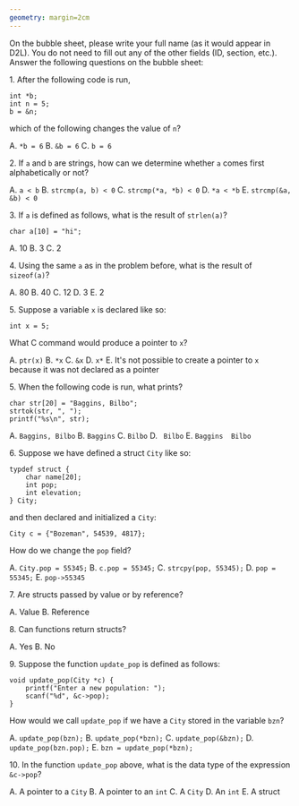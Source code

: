 ```yaml
---
geometry: margin=2cm
---
```


On the bubble sheet, please write your full name (as it would appear in D2L). You do not need to fill out
any of the other fields (ID, section, etc.). Answer the following questions on the bubble sheet:

1\.  After the following code is run,

```
int *b;
int n = 5;
b = &n;
```

which of the following changes the value of `n`?

A.  `*b = 6`
B.  `&b = 6`
C.  `b = 6`

2\.  If `a` and `b` are strings, how can we determine whether `a` comes first
alphabetically or not?

A.  `a < b`
B.  `strcmp(a, b) < 0`
C.  `strcmp(*a, *b) < 0`
D.  `*a < *b`
E.  `strcmp(&a, &b) < 0`

3\.  If `a` is defined as follows, what is the result of `strlen(a)`?

```
char a[10] = "hi";
```

A.  10
B.  3
C.  2

4\.  Using the same `a` as in the problem before, what is the result of
`sizeof(a)`?

A.  80
B.  40
C.  12
D.  3
E.  2

5\.  Suppose a variable `x` is declared like so:

```
int x = 5;
```

What C command would produce a pointer to `x`?

A.  `ptr(x)`
B.  `*x`
C.  `&x`
D.  `x*`
E.  It's not possible to create a pointer to `x` because it was not declared as
a pointer

5\.  When the following code is run, what prints?

```
char str[20] = "Baggins, Bilbo";
strtok(str, ", ");
printf("%s\n", str);
```

A.  `Baggins, Bilbo`
B.  `Baggins`
C.  `Bilbo`
D.  ` Bilbo`
E.  `Baggins  Bilbo`

6\.  Suppose we have defined a struct `City` like so:

```
typdef struct {
    char name[20];
    int pop;
    int elevation;
} City;
```

and then declared and initialized a `City`:

```
City c = {"Bozeman", 54539, 4817};
```

How do we change the `pop` field?

A.  `City.pop = 55345;`
B.  `c.pop = 55345;`
C.  `strcpy(pop, 55345);`
D.  `pop = 55345;`
E.  `pop->55345`

7\.  Are structs passed by value or by reference?

A.  Value
B.  Reference

8\.  Can functions return structs?

A.  Yes
B.  No

9\. Suppose the function `update_pop` is defined as follows:

```
void update_pop(City *c) {
    printf("Enter a new population: ");
    scanf("%d", &c->pop);
}
```

How would we call `update_pop` if we have a `City` stored in the variable `bzn`?

A.  `update_pop(bzn);`
B.  `update_pop(*bzn);`
C.  `update_pop(&bzn);`
D.  `update_pop(bzn.pop);`
E.  `bzn = update_pop(*bzn);`

10\.  In the function `update_pop` above, what is the data type of the
expression `&c->pop`?

A.  A pointer to a `City`
B.  A pointer to an `int`
C.  A `City`
D.  An `int`
E.  A struct
